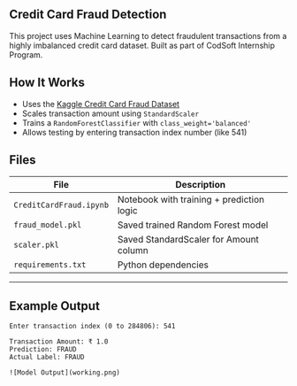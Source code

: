 ## Credit Card Fraud Detection

This project uses Machine Learning to detect fraudulent transactions from a highly imbalanced credit card dataset. Built as part of CodSoft Internship Program.
## How It Works

- Uses the [Kaggle Credit Card Fraud Dataset](https://www.kaggle.com/datasets/mlg-ulb/creditcardfraud)
- Scales transaction amount using `StandardScaler`
- Trains a `RandomForestClassifier` with `class_weight='balanced'`
- Allows testing by entering transaction index number (like 541)

## Files

| File                  | Description                            |
|-----------------------|----------------------------------------|
| `CreditCardFraud.ipynb` | Notebook with training + prediction logic |
| `fraud_model.pkl`       | Saved trained Random Forest model     |
| `scaler.pkl`            | Saved StandardScaler for Amount column |
| `requirements.txt`      | Python dependencies                  |

---

## Example Output

```text
Enter transaction index (0 to 284806): 541

Transaction Amount: ₹ 1.0
Prediction: FRAUD
Actual Label: FRAUD

![Model Output](working.png)
